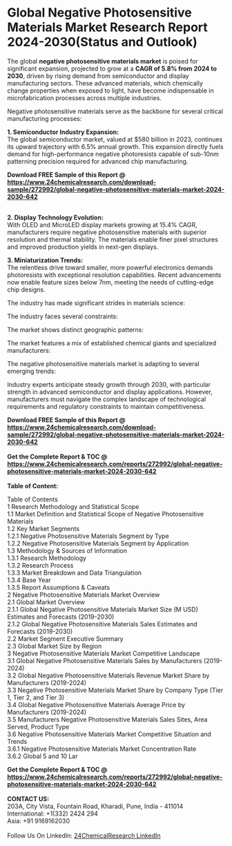 <h1>Global Negative Photosensitive Materials Market Research Report 2024-2030(Status and Outlook)</h1><p>The global <strong>negative photosensitive materials market</strong> is poised for significant expansion, projected to grow at a <strong>CAGR of 5.8% from 2024 to 2030</strong>, driven by rising demand from semiconductor and display manufacturing sectors. These advanced materials, which chemically change properties when exposed to light, have become indispensable in microfabrication processes across multiple industries.</p><p>Negative photosensitive materials serve as the backbone for several critical manufacturing processes:</p><p><strong>1. Semiconductor Industry Expansion:</strong><br>
The global semiconductor market, valued at $580 billion in 2023, continues its upward trajectory with 6.5% annual growth. This expansion directly fuels demand for high-performance negative photoresists capable of sub-10nm patterning precision required for advanced chip manufacturing.</p><div><b>Download FREE Sample of this Report @ 
            <a href="https://www.24chemicalresearch.com/download-sample/272992/global-negative-photosensitive-materials-market-2024-2030-642">
            https://www.24chemicalresearch.com/download-sample/272992/global-negative-photosensitive-materials-market-2024-2030-642</a></b></div><br><p><strong>2. Display Technology Evolution:</strong><br>
With OLED and MicroLED display markets growing at 15.4% CAGR, manufacturers require negative photosensitive materials with superior resolution and thermal stability. The materials enable finer pixel structures and improved production yields in next-gen displays.</p><p><strong>3. Miniaturization Trends:</strong><br>
The relentless drive toward smaller, more powerful electronics demands photoresists with exceptional resolution capabilities. Recent advancements now enable feature sizes below 7nm, meeting the needs of cutting-edge chip designs.</p><p>The industry has made significant strides in materials science:</p><p>The industry faces several constraints:</p><p>The market shows distinct geographic patterns:</p><p>The market features a mix of established chemical giants and specialized manufacturers:</p><p>The negative photosensitive materials market is adapting to several emerging trends:</p><p>Industry experts anticipate steady growth through 2030, with particular strength in advanced semiconductor and display applications. However, manufacturers must navigate the complex landscape of technological requirements and regulatory constraints to maintain competitiveness.</p><div><b>Download FREE Sample of this Report @ 
            <a href="https://www.24chemicalresearch.com/download-sample/272992/global-negative-photosensitive-materials-market-2024-2030-642">
            https://www.24chemicalresearch.com/download-sample/272992/global-negative-photosensitive-materials-market-2024-2030-642</a></b></div><br><div><b>Get the Complete Report & TOC @ 
            <a href="https://www.24chemicalresearch.com/reports/272992/global-negative-photosensitive-materials-market-2024-2030-642">
            https://www.24chemicalresearch.com/reports/272992/global-negative-photosensitive-materials-market-2024-2030-642</a></b></div><br>
            <b>Table of Content:</b><p>Table of Contents<br />
1 Research Methodology and Statistical Scope<br />
1.1 Market Definition and Statistical Scope of Negative Photosensitive Materials<br />
1.2 Key Market Segments<br />
1.2.1 Negative Photosensitive Materials Segment by Type<br />
1.2.2 Negative Photosensitive Materials Segment by Application<br />
1.3 Methodology & Sources of Information<br />
1.3.1 Research Methodology<br />
1.3.2 Research Process<br />
1.3.3 Market Breakdown and Data Triangulation<br />
1.3.4 Base Year<br />
1.3.5 Report Assumptions & Caveats<br />
2 Negative Photosensitive Materials Market Overview<br />
2.1 Global Market Overview<br />
2.1.1 Global Negative Photosensitive Materials Market Size (M USD) Estimates and Forecasts (2019-2030)<br />
2.1.2 Global Negative Photosensitive Materials Sales Estimates and Forecasts (2019-2030)<br />
2.2 Market Segment Executive Summary<br />
2.3 Global Market Size by Region<br />
3 Negative Photosensitive Materials Market Competitive Landscape<br />
3.1 Global Negative Photosensitive Materials Sales by Manufacturers (2019-2024)<br />
3.2 Global Negative Photosensitive Materials Revenue Market Share by Manufacturers (2019-2024)<br />
3.3 Negative Photosensitive Materials Market Share by Company Type (Tier 1, Tier 2, and Tier 3)<br />
3.4 Global Negative Photosensitive Materials Average Price by Manufacturers (2019-2024)<br />
3.5 Manufacturers Negative Photosensitive Materials Sales Sites, Area Served, Product Type<br />
3.6 Negative Photosensitive Materials Market Competitive Situation and Trends<br />
3.6.1 Negative Photosensitive Materials Market Concentration Rate<br />
3.6.2 Global 5 and 10 Lar</p><div><b>Get the Complete Report & TOC @ 
            <a href="https://www.24chemicalresearch.com/reports/272992/global-negative-photosensitive-materials-market-2024-2030-642">
            https://www.24chemicalresearch.com/reports/272992/global-negative-photosensitive-materials-market-2024-2030-642</a></b></div><br><b>CONTACT US:</b><br>
            203A, City Vista, Fountain Road, Kharadi, Pune, India - 411014<br>
            International: +1(332) 2424 294<br>
            Asia: +91 9169162030 <br><br>
            Follow Us On LinkedIn: <a href="https://www.linkedin.com/company/24chemicalresearch/">24ChemicalResearch LinkedIn</a>